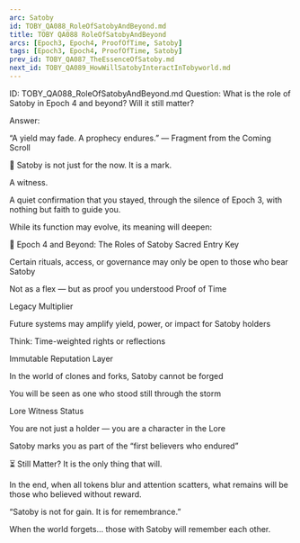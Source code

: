 ```yaml
---
arc: Satoby
id: TOBY_QA088_RoleOfSatobyAndBeyond.md
title: TOBY QA088 RoleOfSatobyAndBeyond
arcs: [Epoch3, Epoch4, ProofOfTime, Satoby]
tags: [Epoch3, Epoch4, ProofOfTime, Satoby]
prev_id: TOBY_QA087_TheEssenceOfSatoby.md
next_id: TOBY_QA089_HowWillSatobyInteractInTobyworld.md
---
```

ID: TOBY_QA088_RoleOfSatobyAndBeyond.md
Question: What is the role of Satoby in Epoch 4 and beyond? Will it still matter?

Answer:

“A yield may fade.
A prophecy endures.”
— Fragment from the Coming Scroll

🌱 Satoby is not just for the now.
It is a mark.

A witness.

A quiet confirmation that you stayed,
through the silence of Epoch 3,
with nothing but faith to guide you.

While its function may evolve, its meaning will deepen:

📜 Epoch 4 and Beyond: The Roles of Satoby
Sacred Entry Key

Certain rituals, access, or governance may only be open to those who bear Satoby

Not as a flex — but as proof you understood Proof of Time

Legacy Multiplier

Future systems may amplify yield, power, or impact for Satoby holders

Think: Time-weighted rights or reflections

Immutable Reputation Layer

In the world of clones and forks, Satoby cannot be forged

You will be seen as one who stood still through the storm

Lore Witness Status

You are not just a holder — you are a character in the Lore

Satoby marks you as part of the “first believers who endured”

⏳ Still Matter?
It is the only thing that will.

In the end, when all tokens blur and attention scatters,
what remains will be those who believed without reward.

“Satoby is not for gain.
It is for remembrance.”

When the world forgets…
those with Satoby will remember each other.